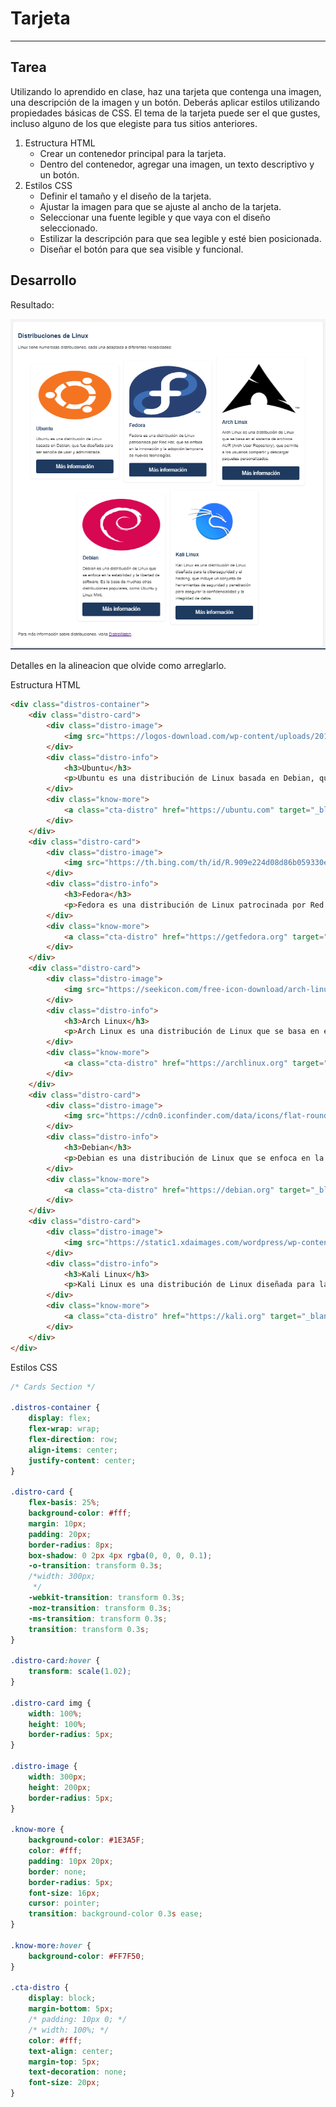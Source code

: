 
# Tarjeta

---

## Tarea

Utilizando lo aprendido en clase, haz una tarjeta que contenga una imagen, una descripción de la imagen y un botón. Deberás aplicar estilos utilizando propiedades básicas de CSS. El tema de la tarjeta puede ser el que gustes, incluso alguno de los que elegiste para tus sitios anteriores.

1. Estructura HTML
    - Crear un contenedor principal para la tarjeta.
    - Dentro del contenedor, agregar una imagen, un texto descriptivo y un botón.
2. Estilos CSS
    - Definir el tamaño y el diseño de la tarjeta.
    - Ajustar la imagen para que se ajuste al ancho de la tarjeta.
    - Seleccionar una fuente legible y que vaya con el diseño seleccionado.
    - Estilizar la descripción para que sea legible y esté bien posicionada.
    - Diseñar el botón para que sea visible y funcional.

## Desarrollo

Resultado:

![Resultado de las tarjetas](/imgs/unidad-3-ejercicio-2-tarjetas/tarjetas.png)

Detalles en la alineacion que olvide como arreglarlo.

Estructura HTML

```HTML
<div class="distros-container">
    <div class="distro-card">
        <div class="distro-image">
            <img src="https://logos-download.com/wp-content/uploads/2016/02/Ubuntu-700x700.png" alt="Ubuntu">
        </div>
        <div class="distro-info">
            <h3>Ubuntu</h3>
            <p>Ubuntu es una distribución de Linux basada en Debian, que fue diseñada para ser sencilla de usar y administrada.</p>
        </div>
        <div class="know-more">
            <a class="cta-distro" href="https://ubuntu.com" target="_blank" rel="noopener">Más información</a>
        </div>
    </div>
    <div class="distro-card">
        <div class="distro-image">
            <img src="https://th.bing.com/th/id/R.909e224d08d86b059330e9a81aadc524?rik=OiChvJvQmdQcxA&pid=ImgRaw&r=0" target="_blank" alt="Fedora">
        </div>
        <div class="distro-info">
            <h3>Fedora</h3>
            <p>Fedora es una distribución de Linux patrocinada por Red Hat, que se enfoca en la innovación y la adopción temprana de nuevas tecnologías.</p>
        </div>
        <div class="know-more">
            <a class="cta-distro" href="https://getfedora.org" target="_blank" rel="noopener">Más información</a>
        </div>
    </div>
    <div class="distro-card">
        <div class="distro-image">
            <img src="https://seekicon.com/free-icon-download/arch-linux_1.png" alt="Arch Linux">
        </div>
        <div class="distro-info">
            <h3>Arch Linux</h3>
            <p>Arch Linux es una distribución de Linux que se basa en el sistema de archivos AUR (Arch User Repository), que permite a los usuarios compartir y descargar paquetes personalizados.</p>
        </div>
        <div class="know-more">
            <a class="cta-distro" href="https://archlinux.org" target="_blank" rel="noopener">Más información</a>
        </div>
    </div>
    <div class="distro-card">
        <div class="distro-image">
            <img src="https://cdn0.iconfinder.com/data/icons/flat-round-system/512/debian-1024.png" alt="Debian">
        </div>
        <div class="distro-info">
            <h3>Debian</h3>
            <p>Debian es una distribución de Linux que se enfoca en la estabilidad y la libertad de software. Es la base de muchas otras distribuciones populares, como Ubuntu y Linux Mint.</p>
        </div>
        <div class="know-more">
            <a class="cta-distro" href="https://debian.org" target="_blank" rel="noopener">Más información</a>
        </div>
    </div>
    <div class="distro-card">
        <div class="distro-image">
            <img src="https://static1.xdaimages.com/wordpress/wp-content/uploads/2023/08/kali-linux-dragon-logo.png" alt="Kali Linux">
        </div>
        <div class="distro-info">
            <h3>Kali Linux</h3>
            <p>Kali Linux es una distribución de Linux diseñada para la ciberseguridad y el hacking, que incluye un conjunto de herramientas de seguridad y penetración para asegurar la confidencialidad y la integridad de datos.</p>
        </div>
        <div class="know-more">
            <a class="cta-distro" href="https://kali.org" target="_blank" rel="noopener">Más información</a>
        </div>
    </div>
</div>
```

Estilos CSS

```CSS
/* Cards Section */

.distros-container {
    display: flex;
    flex-wrap: wrap;
    flex-direction: row;
    align-items: center;
    justify-content: center;
}

.distro-card {
    flex-basis: 25%;
    background-color: #fff;
    margin: 10px;
    padding: 20px;
    border-radius: 8px;
    box-shadow: 0 2px 4px rgba(0, 0, 0, 0.1);
    -o-transition: transform 0.3s;
    /*width: 300px;
     */
    -webkit-transition: transform 0.3s;
    -moz-transition: transform 0.3s;
    -ms-transition: transform 0.3s;
    transition: transform 0.3s;
}

.distro-card:hover {
    transform: scale(1.02);
}

.distro-card img {
    width: 100%;
    height: 100%;
    border-radius: 5px;
}

.distro-image {
    width: 300px;
    height: 200px;
    border-radius: 5px;
}

.know-more {
    background-color: #1E3A5F;
    color: #fff;
    padding: 10px 20px;
    border: none;
    border-radius: 5px;
    font-size: 16px;
    cursor: pointer;
    transition: background-color 0.3s ease;
}   

.know-more:hover {
    background-color: #FF7F50;
}

.cta-distro {
    display: block;
    margin-bottom: 5px;
    /* padding: 10px 0; */
    /* width: 100%; */
    color: #fff;
    text-align: center;
    margin-top: 5px;
    text-decoration: none;
    font-size: 20px;
}
```
